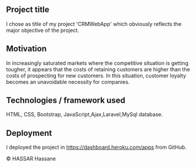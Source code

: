 ## Project title
I chose as title of my project 'CRMWebApp' which obviously reflects the major objective of the project.

## Motivation
<p>In increasingly saturated markets where the competitive situation is getting tougher, it appears that the costs of retaining customers are higher than the costs of prospecting for new customers. In this situation, customer loyalty becomes an unavoidable necessity for companies.
</p>

##  Technologies / framework used
HTML, CSS, Bootstrap, JavaScript,Ajax,Laravel,MySql database.

## Deployment
I deployed the project in https://dashboard.heroku.com/apps from GitHub.

© HASSAR Hassane

